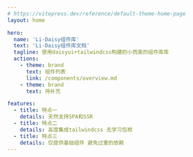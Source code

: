 ```yaml
---
# https://vitepress.dev/reference/default-theme-home-page
layout: home

hero:
  name: 'Li-Daisy组件库'
  text: 'Li-Daisy组件库文档'
  tagline: 使用daisyui+tailwindcss构建的小而美的组件库库
  actions:
    - theme: brand
      text: 组件列表
      link: /components/overview.md
    - theme: brand
      text: 待补充

features:
  - title: 特点一
    details: 天然支持SPA和SSR
  - title: 特点二
    details: 高度集成tailwindcss 无学习包袱
  - title: 特点三
    details: 仅提供基础组件 避免过重的依赖
---
```

